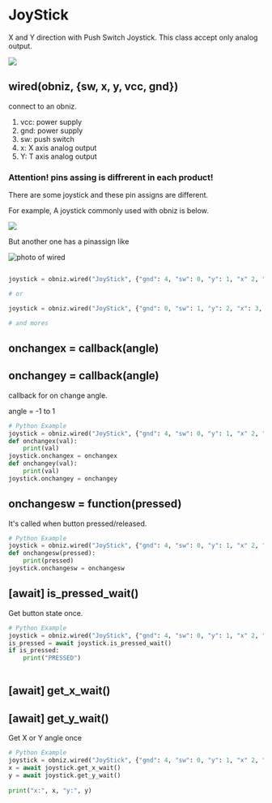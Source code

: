 # JoyStick

X and Y direction with Push Switch Joystick.
This class accept only analog output.

![](./joystick.jpg)

## wired(obniz, {sw, x, y, vcc, gnd})

connect to an obniz.

1. vcc: power supply
2. gnd: power supply
3. sw: push switch
4. x: X axis analog output
5. Y: T axis analog output

### Attention! pins assing is diffrerent in each product!
There are some joystick and these pin assigns are different.

For example, A joystick commonly used with obniz is below.

![](./joystick_pins.jpg)

But another one has a pinassign like

![photo of wired](./wired.png)


```Python

joystick = obniz.wired("JoyStick", {"gnd": 4, "sw": 0, "y": 1, "x" 2, "vcc": 3})

# or

joystick = obniz.wired("JoyStick", {"gnd": 0, "sw": 1, "y": 2, "x": 3, "vcc": 4})

# and mores
```

## onchangex = callback(angle)
## onchangey = callback(angle)
callback for on change angle.

angle = -1 to 1

```Python
# Python Example
joystick = obniz.wired("JoyStick", {"gnd": 4, "sw": 0, "y": 1, "x" 2, "vcc": 3})
def onchangex(val):
    print(val)
joystick.onchangex = onchangex
def onchangey(val):
    print(val)
joystick.onchangey = onchangey
```

## onchangesw = function(pressed)

It's called when button pressed/released.

```Python
# Python Example
joystick = obniz.wired("JoyStick", {"gnd": 4, "sw": 0, "y": 1, "x" 2, "vcc": 3})
def onchangesw(pressed):
    print(pressed)
joystick.onchangesw = onchangesw
```



## [await] is_pressed_wait()

Get button state once. 

```Python
# Python Example
joystick = obniz.wired("JoyStick", {"gnd": 4, "sw": 0, "y": 1, "x" 2, "vcc": 3})
is_pressed = await joystick.is_pressed_wait()
if is_pressed:
    print("PRESSED")
    
```


## [await] get_x_wait()
## [await] get_y_wait()

Get X or Y angle once

```Python
# Python Example
joystick = obniz.wired("JoyStick", {"gnd": 4, "sw": 0, "y": 1, "x" 2, "vcc": 3})
x = await joystick.get_x_wait()
y = await joystick.get_y_wait()
 
print("x:", x, "y:", y)

```